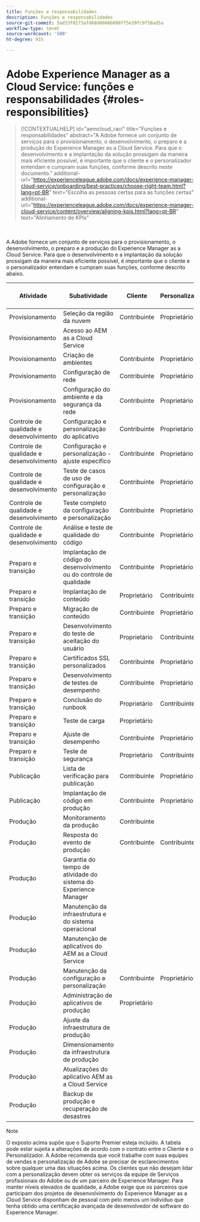 ```yaml
---
title: Funções e responsabilidades
description: Funções e responsabilidades
source-git-commit: 5ad33f0173afd68d8868b088ff5e20fc9f58ad5a
workflow-type: tm+mt
source-wordcount: '500'
ht-degree: 91%

---
```



# Adobe Experience Manager as a Cloud Service: funções e responsabilidades {#roles-responsibilities}

>[!CONTEXTUALHELP]
>id="aemcloud_raci"
>title="Funções e responsabilidades"
>abstract="A Adobe fornece um conjunto de serviços para o provisionamento, o desenvolvimento, o preparo e a produção do Experience Manager as a Cloud Service. Para que o desenvolvimento e a implantação da solução prossigam da maneira mais eficiente possível, é importante que o cliente e o personalizador entendam e cumpram suas funções, conforme descrito neste documento."
>additional-url="https://experienceleague.adobe.com/docs/experience-manager-cloud-service/onboarding/best-practices/choose-right-team.html?lang=pt-BR" text="Escolha as pessoas certas para as funções certas"
>additional-url="https://experienceleague.adobe.com/docs/experience-manager-cloud-service/content/overview/aligning-kpis.html?lang=pt-BR" text="Alinhamento de KPIs"

<br></br>
A Adobe fornece um conjunto de serviços para o provisionamento, o desenvolvimento, o preparo e a produção do Experience Manager as a Cloud Service. Para que o desenvolvimento e a implantação da solução prossigam da maneira mais eficiente possível, é importante que o cliente e o personalizador entendam e cumpram suas funções, conforme descrito abaixo.


| Atividade | Subatividade | Cliente | Personalizador | Adobe | Funcionalidade do Cloud Manager |
|---------------------------------|-------------------------------------------------------|-------------|-------------|---------|-----------------------------|
| Provisionamento | Seleção da região da nuvem | Contribuinte | Proprietário | Assistente | Sim |
| Provisionamento | Acesso ao AEM as a Cloud Service |             |             | Proprietário | Sim |
| Provisionamento | Criação de ambientes | Contribuinte | Proprietário | Assistente | Sim |
| Provisionamento | Configuração de rede | Contribuinte | Proprietário | Assistente | Sim |
| Provisionamento | Configuração do ambiente e da segurança da rede | Contribuinte | Proprietário | Assistente | Sim |
| Controle de qualidade e desenvolvimento | Configuração e personalização do aplicativo | Contribuinte | Proprietário |         |                             |
| Controle de qualidade e desenvolvimento | Configuração e personalização - ajuste específico | Contribuinte | Proprietário |         |                             |
| Controle de qualidade e desenvolvimento | Teste de casos de uso de configuração e personalização | Contribuinte | Proprietário |         |                             |
| Controle de qualidade e desenvolvimento | Teste completo da configuração e personalização | Contribuinte | Proprietário |         |                             |
| Controle de qualidade e desenvolvimento | Análise e teste de qualidade do código | Contribuinte | Proprietário | Assistente | Sim |
| Preparo e transição | Implantação de código do desenvolvimento ou do controle de qualidade | Contribuinte | Proprietário | Assistente | Sim |
| Preparo e transição | Implantação de conteúdo | Proprietário | Contribuinte |         |                             |
| Preparo e transição | Migração de conteúdo | Contribuinte | Proprietário |         |                             |
| Preparo e transição | Desenvolvimento do teste de aceitação do usuário | Proprietário | Contribuinte |         |                             |
| Preparo e transição | Certificados SSL personalizados | Contribuinte | Proprietário | Assistente | Sim |
| Preparo e transição | Desenvolvimento de testes de desempenho | Contribuinte | Proprietário |         |                             |
| Preparo e transição | Conclusão do runbook | Proprietário | Contribuinte |         |                             |
| Preparo e transição | Teste de carga | Proprietário |             |         |                             |
| Preparo e transição | Ajuste de desempenho | Contribuinte | Proprietário |         |                             |
| Preparo e transição | Teste de segurança | Proprietário | Contribuinte |         |                             |
| Publicação | Lista de verificação para publicação | Contribuinte | Proprietário |         |                             |
| Publicação | Implantação de código em produção | Contribuinte | Proprietário | Assistente | Sim |
| Produção | Monitoramento da produção | Contribuinte |             | Proprietário |                             |
| Produção | Resposta do evento de produção | Contribuinte | Contribuinte | Proprietário |                             |
| Produção | Garantia do tempo de atividade do sistema do Experience Manager |             |             | Proprietário |                             |
| Produção | Manutenção da infraestrutura e do sistema operacional |             |             | Proprietário |                             |
| Produção | Manutenção de aplicativos do AEM as a Cloud Service |             |             | Proprietário |                             |
| Produção | Manutenção da configuração e personalização | Contribuinte | Proprietário |         |                             |
| Produção | Administração de aplicativos de produção | Proprietário |             |         |                             |
| Produção | Ajuste da infraestrutura de produção |             |             | Proprietário |                             |
| Produção | Dimensionamento da infraestrutura de produção |             |             | Proprietário |                             |
| Produção | Atualizações do aplicativo AEM as a Cloud Service |             |             | Proprietário |                             |
| Produção | Backup de produção e recuperação de desastres |             |             | Proprietário |                             |

>[!NOTE]
>
> O exposto acima supõe que o Suporte Premier esteja incluído. A tabela pode estar sujeita a alterações de acordo com o contrato entre o Cliente e o Personalizador. A Adobe recomenda que você trabalhe com suas equipes de vendas e personalização de Adobe se precisar de esclarecimentos sobre qualquer uma das situações acima.
> Os clientes que não desejam lidar com a personalização devem obter os serviços da equipe de Serviços profissionais do Adobe ou de um parceiro de Experience Manager.
>Para manter níveis elevados de qualidade, a Adobe exige que os parceiros que participam dos projetos de desenvolvimento do Experience Manager as a Cloud Service disponham de pessoal com pelo menos um indivíduo que tenha obtido uma certificação avançada de desenvolvedor de software do Experience Manager.
